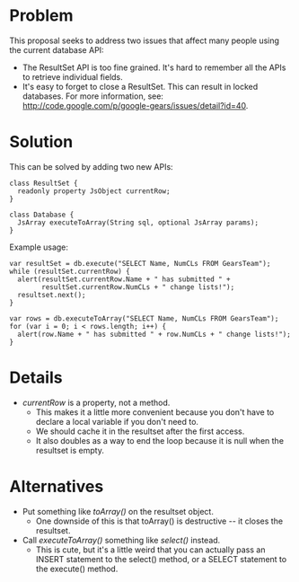 # Problem #

This proposal seeks to address two issues that affect many people using the current database API:

  * The ResultSet API is too fine grained. It's hard to remember all the APIs to retrieve individual fields.
  * It's easy to forget to close a ResultSet. This can result in locked databases. For more information, see: http://code.google.com/p/google-gears/issues/detail?id=40.


# Solution #

This can be solved by adding two new APIs:

```
class ResultSet {
  readonly property JsObject currentRow;
}

class Database {
  JsArray executeToArray(String sql, optional JsArray params);
}
```


Example usage:

```
var resultSet = db.execute("SELECT Name, NumCLs FROM GearsTeam");
while (resultSet.currentRow) {
  alert(resultSet.currentRow.Name + " has submitted " +
        resultSet.currentRow.NumCLs + " change lists!");
  resultset.next();
}

var rows = db.executeToArray("SELECT Name, NumCLs FROM GearsTeam");
for (var i = 0; i < rows.length; i++) {
  alert(row.Name + " has submitted " + row.NumCLs + " change lists!");
}
```


# Details #

  * _currentRow_ is a property, not a method.
    * This makes it a little more convenient because you don't have to declare a local variable if you don't need to.
    * We should cache it in the resultset after the first access.
    * It also doubles as a way to end the loop because it is null when the resultset is empty.


# Alternatives #

  * Put something like _toArray()_ on the resultset object.
    * One downside of this is that toArray() is destructive -- it closes the resultset.
  * Call _executeToArray()_ something like _select()_ instead.
    * This is cute, but it's a little weird that you can actually pass an INSERT statement to the select() method, or a SELECT statement to the execute() method.